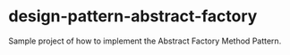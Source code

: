 # design-pattern-abstract-factory
Sample project of how to implement the Abstract Factory Method Pattern.
